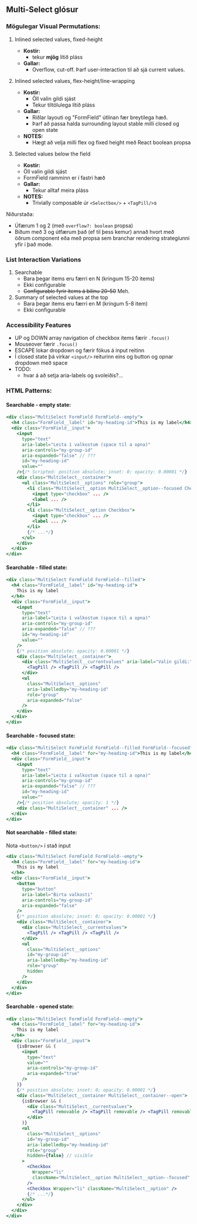 ## Multi-Select glósur

### Mögulegar Visual Permutations:

1. Inlined selected values, fixed-height

   - **Kostir:**
     - tekur **mjög** lítið pláss
   - **Gallar:**
     - Overflow, cut-off. Þarf user-interaction til að sjá current values.

2. Inlined selected values, flex-height/line-wrapping

   - **Kostir:**
     - Öll valin gildi sjást
     - Tekur tiltölulega lítið pláss
   - **Gallar:**
     - Riðlar layouti og "FormField" útlínan fær breytilega hæð.
     - Þarf að passa halda surrounding layout stable milli closed og open
       state
   - **NOTES:**
     - Hægt að velja milli flex og fixed height með React boolean propsa

3. Selected values below the field
   - **Kostir:**
   - Öll valin gildi sjást
   - FormField ramminn er í fastri hæð
   - **Gallar:**
     - Tekur alltaf meira pláss
   - **NOTES:**
     - Trivially composable úr `<Selectbox/>` + `<TagPill/>`s

Niðurstaða:

- Úfærum 1 og 2 (með `overflow?: boolean` propsa)
- Bíðum með 3 og útfærum það (ef til þess kemur) annað hvort með öðrum
  component eða með propsa sem branchar rendering strategíunni yfir í það
  mode.

### List Interaction Variations

1. Searchable
   - Bara þegar items eru færri en N (kringum 15-20 items)
   - Ekki configurable
   - ~~Configurable fyrir items á bilinu 20-50~~ Meh.
2. Summary of selected values at the top
   - Bara þegar items eru færri en M (kringum 5-8 item)
   - Ekki configurable

### Accessibility Features

- UP og DOWN array navigation of checkbox items færir `.focus()`
- Mouseover færir `.focus()`
- ESCAPE lokar dropdown og færir fókus á input reitinn
- Í closed state þá virkar `<input/>` reiturinn eins og button og opnar
  dropdown með space
- TODO:
  - hvar á að setja aria-labels og svoleiðis?...

### HTML Patterns:

#### Searchable - empty state:

```jsx
<div class="MultiSelect FormField FormField--empty">
  <h4 class="FormField__label" id="my-heading-id">This is my label</h4>
  <div class="FormField__input">
    <input
      type="text"
      aria-label="Leita í valkostum (space til a opna)"
      aria-controls="my-group-id"
      aria-expanded="false" // ???
      id="my-heading-id"
      value=""
    />{/* Scripted: position absolute; inset: 0; opacity: 0.00001 */}
    <div class="MultiSelect__container">
      <ul class="MultiSelect__options" role="group">
        <li class="MultiSelect__option MultiSelect__option--focused Checkbox">
          <input type="checkbox" ... />
          <label ... />
        </li>
        <li class="MultiSelect__option Checkbox">
          <input type="checkbox" ... />
          <label ... />
        </li>
        {/* ...*/}
      </ul>
    </div>
  </div>
</div>
```

#### Searchable - filled state:

```jsx
<div class="MultiSelect FormField FormField--filled">
  <h4 class="FormField__label" id="my-heading-id">
    This is my label
  </h4>
  <div class="FormField__input">
    <input
      type="text"
      aria-label="Leita í valkostum (space til a opna)"
      aria-controls="my-group-id"
      aria-expanded="false" // ???
      id="my-heading-id"
      value=""
    />
    {/* position absolute; opacity: 0.00001 */}
    <div class="MultiSelect__container">
      <div class="MultiSelect__currentvalues" aria-label="Valin gildi:">
        <TagPill /> <TagPill /> <TagPill />
      </div>
      <ul
        class="MultiSelect__options"
        aria-labelledby="my-heading-id"
        role="group"
        aria-expanded="false"
      />
    </div>
  </div>
</div>
```

#### Searchable - focused state:

```jsx
<div class="MultiSelect FormField FormField--filled FormField--focused">
  <h4 class="FormField__label" for="my-heading-id">This is my label</h4>
  <div class="FormField__input">
    <input
      type="text"
      aria-label="Leita í valkostum (space til a opna)"
      aria-controls="my-group-id"
      aria-expanded="false" // ???
      id="my-heading-id"
      value=""
    />{/* position absolute; opacity: 1 */}
    <div class="MultiSelect__container" ... />
  </div>
</div>
```

#### Not searchable - filled state:

Nota `<button/>` í stað input

```jsx
<div class="MultiSelect FormField FormField--empty">
  <h4 class="FormField__label" for="my-heading-id">
    This is my label
  </h4>
  <div class="FormField__input">
    <button
      type="button"
      aria-label="Birta valkosti"
      aria-controls="my-group-id"
      aria-expanded="false"
    />
    {/* position absolute; inset: 0; opacity: 0.00001 */}
    <div class="MultiSelect__container">
      <div class="MultiSelect__currentvalues">
        <TagPill /> <TagPill /> <TagPill />
      </div>
      <ul
        class="MultiSelect__options"
        id="my-group-id"
        aria-labelledby="my-heading-id"
        role="group"
        hidden
      />
    </div>
  </div>
</div>
```

#### Searchable - opened state:

```jsx
<div class="MultiSelect FormField FormField--empty">
  <h4 class="FormField__label" for="my-heading-id">
    This is my label
  </h4>
  <div class="FormField__input">
    {isBrowser && (
      <input
        type="text"
        value=""
        aria-controls="my-group-id"
        aria-expanded="true"
      />
    )}
    {/* position absolute; inset: 0; opacity: 0.00001 */}
    <div class="MultiSelect__container MultiSelect__container--open">
      {isBrowser && (
        <div class="MultiSelect__currentvalues">
          <TagPill removable /> <TagPill removable /> <TagPill removable />
        </div>
      )}
      <ul
        class="MultiSelect__options"
        id="my-group-id"
        aria-labelledby="my-heading-id"
        role="group"
        hidden={false} // visible
      >
        <Checkbox
          Wrapper="li"
          className="MultiSelect__option MultiSelect__option--focused"
        />
        <Checkbox Wrapper="li" className="MultiSelect__option" />
        {/* ...*/}
      </ul>
    </div>
  </div>
</div>
```

